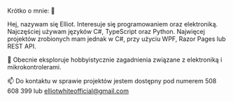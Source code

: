 Krótko o mnie:
👋 

Hej, nazywam się Elliot. 
Interesuje się programowaniem oraz elektroniką. 
Najczęściej używam języków C#, TypeScript oraz Python.
Najwięcej projektów zrobionych mam jednak w C#, przy użyciu WPF, Razor Pages lub REST API.

🌱 Obecnie eksploruje hobbyistycznie zagadnienia związane z elektroniką i mikrokontrolerami.

📫 Do kontaktu w sprawie projektów jestem dostępny pod numerem 508 608 399 lub elliotwhiteofficial@gmail.com

<!---
Laradius/Laradius is a ✨ special ✨ repository because its `README.md` (this file) appears on your GitHub profile.
You can click the Preview link to take a look at your changes.
--->
